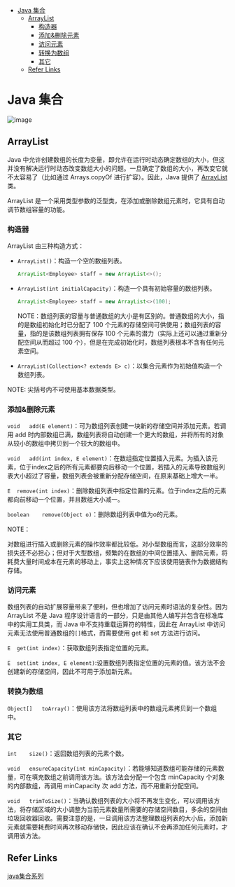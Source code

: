 - [Java 集合](#java-%E9%9B%86%E5%90%88)
  - [ArrayList](#arraylist)
    - [构造器](#%E6%9E%84%E9%80%A0%E5%99%A8)
    - [添加&删除元素](#%E6%B7%BB%E5%8A%A0%E5%88%A0%E9%99%A4%E5%85%83%E7%B4%A0)
    - [访问元素](#%E8%AE%BF%E9%97%AE%E5%85%83%E7%B4%A0)
    - [转换为数组](#%E8%BD%AC%E6%8D%A2%E4%B8%BA%E6%95%B0%E7%BB%84)
    - [其它](#%E5%85%B6%E5%AE%83)
  - [Refer Links](#refer-links)

# Java 集合

![image](http://otaivnlxc.bkt.clouddn.com/jpg/2018/1/26/f9992918707e6ff6ea21ed0fd212b2ce.jpg)


## ArrayList

Java 中允许创建数组的长度为变量，即允许在运行时动态确定数组的大小，但这并没有解决运行时动态改变数组大小的问题。一旦确定了数组的大小，再改变它就不太容易了（比如通过 Arrays.copyOf 进行扩容）。因此，Java 提供了 [ArrayList](https://docs.oracle.com/javase/9/docs/api/java/util/ArrayList.html) 类。

ArrayList 是一个采用类型参数的泛型类，在添加或删除数组元素时，它具有自动调节数组容量的功能。

### 构造器

ArrayList 由三种构造方式：

- `ArrayList​()`：构造一个空的数组列表。
  ```java
  ArrayList<Employee> staff = new ArrayList<>(); 
  ```

- `ArrayList​(int initialCapacity)`：构造一个具有初始容量的数组列表。
  ```java
  ArrayList<Employee> staff = new ArrayList<>(100); 
  ```
  NOTE：数组列表的容量与普通数组的大小是有区别的。普通数组的大小，指的是数组初始化时已分配了 100 个元素的存储空间可供使用；数组列表的容量，指的是该数组列表拥有保存 100 个元素的潜力（实际上还可以通过重新分配空间从而超过 100 个），但是在完成初始化时，数组列表根本不含有任何元素空间。

- `ArrayList​(Collection<? extends E> c)`：以集合元素作为初始值构造一个数组列表。

NOTE: 尖括号内不可使用基本数据类型。

### 添加&删除元素

`void	add​(E element)`：可为数组列表创建一块新的存储空间并添加元素。若调用 add 时内部数组已满，数组列表将自动创建一个更大的数组，并将所有的对象从较小的数组中拷贝到一个较大的数组中。

`void	add​(int index, E element)`：在数组指定位置插入元素。为插入该元素，位于index之后的所有元素都要向后移动一个位置，若插入的元素导致数组列表大小超过了容量，数组列表会被重新分配存储空间，在原来基础上增大一半。


`E	remove​(int index)`：删除数组列表中指定位置的元素。位于index之后的元素都向前移动一个位置，并且数组大小减一。

`boolean	remove​(Object o)`：删除数组列表中值为o的元素。

NOTE：

对数组进行插入或删除元素的操作效率都比较低。对小型数组而言，这部分效率的损失还不必担心；但对于大型数组，频繁的在数组的中间位置插入、删除元素，将耗费大量时间成本在元素的移动上，事实上这种情况下应该使用链表作为数据结构存储。


### 访问元素

数组列表的自动扩展容量带来了便利，但也增加了访问元素时语法的复杂性。因为 ArrayList 不是 Java 程序设计语言的一部分，只是由其他人编写并包含在标准库中的实用工具类，而 Java 中不支持重载运算符的特性，因此在 ArrayList 中访问元素无法使用普通数组的`[]`格式，而需要使用 get 和 set 方法进行访问。

`E	get​(int index)`：获取数组列表指定位置的元素。

`E	set​(int index, E element)`:设置数组列表指定位置的元素的值。该方法不会创建新的存储空间，因此不可用于添加新元素。


### 转换为数组

`Object[]	toArray​()`：使用该方法将数组列表中的数组元素拷贝到一个数组中。

### 其它

`int	size​()`：返回数组列表的元素个数。

`void	ensureCapacity​(int minCapacity)`：若能够知道数组可能存储的元素数量，可在填充数组之前调用该方法。该方法会分配一个包含 minCapacity 个对象的内部数组，再调用 minCapacity 次 add 方法，而不用重新分配空间。

`void	trimToSize​()`：当确认数组列表的大小将不再发生变化，可以调用该方法，将存储区域的大小调整为当前元素数量所需要的存储空间数目，多余的空间由垃圾回收器回收。需要注意的是，一旦调用该方法整理数组列表的大小后，添加新元素就需要耗费时间再次移动存储快，因此应该在确认不会再添加任何元素时，才调用该方法。


## Refer Links

[java集合系列](http://blog.csdn.net/u010648555/article/details/56049460)